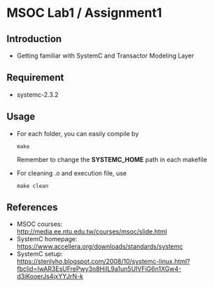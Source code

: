 # MSOC Lab1 / Assignment1

## Introduction
- Getting familiar with SystemC and Transactor Modeling Layer

## Requirement
- systemc-2.3.2

## Usage
- For each folder, you can easily compile by
  ```
  make
  ```
  Remember to change the **SYSTEMC_HOME** path in each makefile
  
- For cleaning .o and execution file, use
  ```
  make clean
  ```

## References
- MSOC courses:   
  http://media.ee.ntu.edu.tw/courses/msoc/slide.html
- SystemC homepage:   
  https://www.accellera.org/downloads/standards/systemc
- SystemC setup:   
  https://stenlyho.blogspot.com/2008/10/systemc-linux.html?fbclid=IwAR3EsUFrePwy3n8HiIL9a1un5UIVFiG6n1XGw4-d3iKooerJs4jxYYJrN-k
